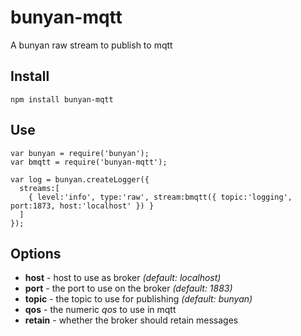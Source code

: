 bunyan-mqtt
===========

A bunyan raw stream to publish to mqtt

## Install

    npm install bunyan-mqtt

## Use

    var bunyan = require('bunyan');
    var bmqtt = require('bunyan-mqtt');

    var log = bunyan.createLogger({
      streams:[
        { level:'info', type:'raw', stream:bmqtt({ topic:'logging', port:1873, host:'localhost' }) }
      ]
    });

## Options

 * **host** - host to use as broker *(default: localhost)*
 * **port** - the port to use on the broker *(default: 1883)*
 * **topic** - the topic to use for publishing *(default: bunyan)*
 * **qos** - the numeric *qos* to use in mqtt
 * **retain** - whether the broker should retain messages
